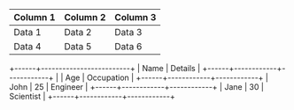 | Column 1 | Column 2 | Column 3 |
|-----------|-----------|-----------|
| Data 1    | Data 2    | Data 3    |
| Data 4    | Data 5    | Data 6    |



+------+-------------------------+
| Name |       Details           |
+------+------------+------------+
|      | Age        | Occupation |
+------+------------+------------+
| John | 25         | Engineer   |
+------+------------+------------+
| Jane | 30         | Scientist  |
+------+------------+------------+

